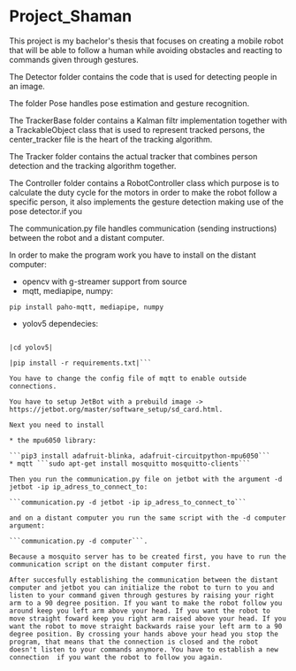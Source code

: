 # Project_Shaman
This project is my bachelor's thesis that focuses on creating a mobile robot that will be able to follow a human while avoiding obstacles and reacting to commands given through gestures.

The Detector folder contains the code that is used for detecting people in an image.

The folder Pose handles pose estimation and gesture recognition.

The TrackerBase folder contains a Kalman filtr implementation together with a TrackableObject class that is used to represent tracked persons, the center_tracker file is the heart of the tracking algorithm.

The Tracker folder contains the actual tracker that combines person detection and the tracking algorithm together.

The Controller folder contains a RobotController class which purpose is to calculate the duty cycle for the motors in order to make the robot follow a specific person, it also implements the gesture detection making use of the pose detector.if you 

The communication.py file handles communication (sending instructions) between the robot and a distant computer.

In order to make the program work you have to install on the distant computer:
* opencv with g-streamer support from source
* mqtt, mediapipe, numpy:
 
```pip install paho-mqtt, mediapipe, numpy```

* yolov5 dependecies:

 ```| git clone https://github.com/ultralytics/yolov5|
 
 |cd yolov5|
                            
 |pip install -r requirements.txt|```
                            
 You have to change the config file of mqtt to enable outside connections.
                            
You have to setup JetBot with a prebuild image -> https://jetbot.org/master/software_setup/sd_card.html.

Next you need to install

* the mpu6050 library:

```pip3 install adafruit-blinka, adafruit-circuitpython-mpu6050```
* mqtt ```sudo apt-get install mosquitto mosquitto-clients``` 
 
Then you run the communication.py file on jetbot with the argument -d jetbot -ip ip_adress_to_connect_to: 

```communication.py -d jetbot -ip ip_adress_to_connect_to``` 

and on a distant computer you run the same script with the -d computer argument: 

```communication.py -d computer```.

Because a mosquito server has to be created first, you have to run the communication script on the distant computer first.

After succesfully establishing the communication between the distant computer and jetbot you can initialize the robot to turn to you and listen to your command given through gestures by raising your right arm to a 90 degree position. If you want to make the robot follow you around keep you left arm above your head. If you want the robot to move straight foward keep you right arm raised above your head. If you want the robot to move straight backwards raise your left arm to a 90 degree position. By crossing your hands above your head you stop the program, that means that the connection is closed and the robot doesn't listen to your commands anymore. You have to establish a new connection  if you want the robot to follow you again.
